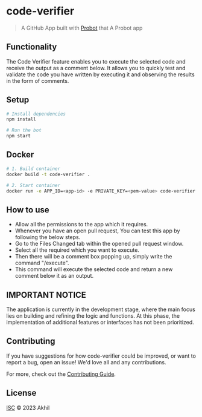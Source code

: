 # code-verifier

> A GitHub App built with [Probot](https://github.com/probot/probot) that A Probot app

## Functionality

The Code Verifier feature enables you to execute the selected code and receive the output as a comment below. It allows you to quickly test and validate the code you have written by executing it and observing the results in the form of comments.  

## Setup

```sh
# Install dependencies
npm install

# Run the bot
npm start
```

## Docker

```sh
# 1. Build container
docker build -t code-verifier .

# 2. Start container
docker run -e APP_ID=<app-id> -e PRIVATE_KEY=<pem-value> code-verifier
```

## How to use 

- Allow all the permissions to the app which it requires.
- Whenever you have an open pull request, You can test this app by following the below steps.
- Go to the Files Changed tab within the opened pull request window.
- Select all the required which you want to execute.
- Then there will be a comment box popping up, simply write the command "/execute".
- This command will execute the selected code and return a new comment below it as an output.


## IMPORTANT NOTICE

The application is currently in the development stage, where the main focus lies on building and refining the logic and functions. At this phase, the implementation of additional features or interfaces has not been prioritized.

## Contributing

If you have suggestions for how code-verifier could be improved, or want to report a bug, open an issue! We'd love all and any contributions.

For more, check out the [Contributing Guide](CONTRIBUTING.md).

## License

[ISC](LICENSE) © 2023 Akhil
